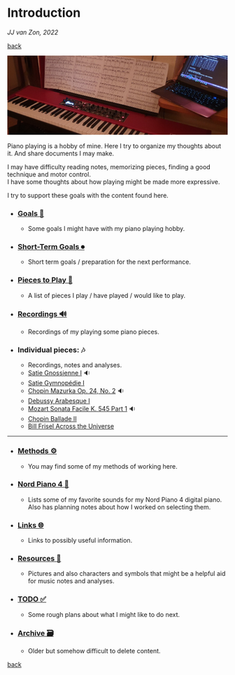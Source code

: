 Introduction
============

*JJ van Zon, 2022*

[back](https://jjvanzon.github.io/)

![](resources/photo-jjs-piano-laptop-sheet-music-analysis-wide.jpg)

Piano playing is a hobby of mine. Here I try to organize my thoughts about it. And share documents I may make.

I may have difficulty reading notes, memorizing pieces, finding a good technique and motor control.  
I have some thoughts about how playing might be made more expressive.  

I try to support these goals with the content found here.  

- ### [Goals 🎯](goals.md)
    - Some goals I might have with my piano playing hobby.
- ### [Short-Term Goals ⏺](short-term-goals.md)
    - Short term goals / preparation for the next performance.
- ### [Pieces to Play 🎹](pieces-to-play.md)
    - A list of pieces I play / have played / would like to play.
- ### [Recordings 🔊](recordings.md)
    - Recordings of my playing some piano pieces.
- ### Individual pieces: 🎶
    - Recordings, notes and analyses.
    - [Satie Gnossienne Ⅰ](satie-gnossienne-1/README.md) 🔉
    - [Satie Gymnopédie Ⅰ](satie-gymnopedie-1/README.md)
    - [Chopin Mazurka Op. 24, No. 2](chopin-mazurka-op-24-no-2/README.md) 🔉
    - [Debussy Arabesque Ⅰ](debussy-arabesque-1/README.md)
    - [Mozart Sonata Facile K. 545 Part 1](mozart-sonata-facile-part-1/README.md) 🔉
    - [Chopin Ballade Ⅱ](chopin-ballade-2/README.md)
    - [Bill Frisel Across the Universe](bill-frisel-across-the-universe/README.md)

<hr>

- ### [Methods ⚙](methods/README.md)
    - You may find some of my methods of working here.
- ### [Nord Piano 4 🎹](nord-piano-4/README.md)
    - Lists some of my favorite sounds for my Nord Piano 4 digital piano. Also has planning notes about how I worked on selecting them.
- ### [Links 🌐](links.md)
    - Links to possibly useful information.
- ### [Resources 🔧](resources/README.md)
    - Pictures and also characters and symbols that might be a helpful aid for music notes and analyses.
- ### [TODO ✅](todo.md)
    - Some rough plans about what I might like to do next.
- ### [Archive 🗃](archive/README.md)
    - Older but somehow difficult to delete content.

[back](https://jjvanzon.github.io/)